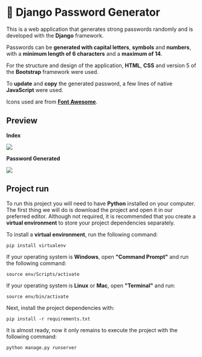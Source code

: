 # :rocket: Django Password Generator

This is a web application that generates strong passwords randomly and is developed with the **Django** framework.

Passwords can be **generated with capital letters**, **symbols** and **numbers**, with a **minimum length of 6 characters** and a **maximum of 14**.

For the structure and design of the application, **HTML**, **CSS** and version 5 of the **Bootstrap** framework were used.

To **update** and **copy** the generated password, a few lines of native **JavaScript** were used.

Icons used are from **[Font Awesome](https://fontawesome.com/)**.

## Preview

**Index** 

![](https://i.imgur.com/fXMSZyh.png)

**Password Generated**

![](https://i.imgur.com/q7XvcRu.png)

## Project run

To run this project you will need to have **Python** installed on your computer. The first thing we will do is download the project and open it in our preferred editor. Although not required, it is recommended that you create a **virtual environment** to store your project dependencies separately.

To install a **virtual environment**, run the following command:

```
pip install virtualenv
```

If your operating system is **Windows**, open **"Command Prompt"** and run the following command:

```
source env/Scripts/activate
```

If your operating system is **Linux** or **Mac**, open **"Terminal"** and run:

```
source env/bin/activate
```

Next, install the project dependencies with:

```
pip install -r requirements.txt
```

It is almost ready, now it only remains to execute the project with the following command:

```
python manage.py runserver
```
